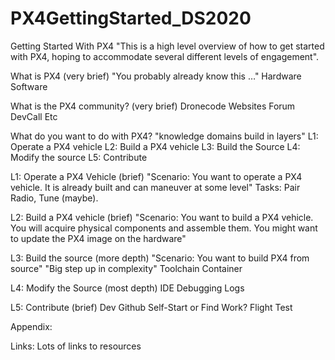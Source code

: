 # PX4GettingStarted_DS2020
Getting Started With PX4
"This is a high level overview of how to get started with PX4, hoping to accommodate several different levels of engagement".

What is PX4 (very brief)
"You probably already know this …"
	Hardware
	Software

What is the PX4 community? (very brief)
	Dronecode
	Websites
	Forum
	DevCall
	Etc

What do you want to do with PX4?
"knowledge domains build in layers"
	L1: Operate a PX4 vehicle
	L2: Build a PX4 vehicle
	L3: Build the Source
	L4: Modify the source
	L5: Contribute

L1: Operate a PX4 Vehicle (brief)
"Scenario: You want to operate a PX4 vehicle. It is already built and can maneuver at some level"
Tasks: Pair Radio, Tune (maybe).

L2: Build a PX4 vehicle  (brief)
"Scenario: You want to build a PX4 vehicle. You will acquire physical components and assemble them. You might want to update the PX4 image on the hardware"

L3: Build the source (more depth)
"Scenario:  You want to build PX4 from source"
"Big step up in complexity"
	Toolchain
	Container

L4: Modify the Source (most depth)
	IDE
	Debugging 
	Logs

L5: Contribute (brief)
	Dev
		Github
		Self-Start or Find Work?
	Flight Test

Appendix:

Links: Lots of links to resources
<see Links.md>


